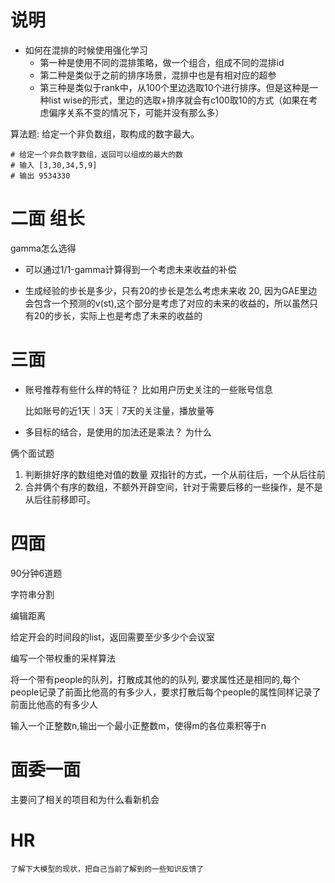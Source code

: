 # 说明
- 如何在混排的时候使用强化学习
    * 第一种是使用不同的混排策略，做一个组合，组成不同的混排id
    * 第二种是类似于之前的排序场景，混排中也是有相对应的超参
    * 第三种是类似于rank中，从100个里边选取10个进行排序。但是这种是一种list wise的形式，里边的选取+排序就会有c100取10的方式（如果在考虑偏序关系不变的情况下，可能并没有那么多）


算法题:
    给定一个非负数组，取构成的数字最大。
    
    # 给定一个非负数字数组，返回可以组成的最大的数
    # 输入 [3,30,34,5,9]
    # 输出 9534330
    


# 二面 组长
gamma怎么选得
 - 可以通过1/1-gamma计算得到一个考虑未来收益的补偿

 - 生成经验的步长是多少，只有20的步长是怎么考虑未来收
    20, 因为GAE里边会包含一个预测的v(st),这个部分是考虑了对应的未来的收益的，所以虽然只有20的步长，实际上也是考虑了未来的收益的

# 三面

   - 账号推荐有些什么样的特征？
        比如用户历史关注的一些账号信息

        比如账号的近1天｜3天｜7天的关注量，播放量等



   - 多目标的结合，是使用的加法还是乘法？ 为什么



    
        
俩个面试题
  
  

1. 判断排好序的数组绝对值的数量 
    双指针的方式，一个从前往后，一个从后往前
2. 合并俩个有序的数组，不额外开辟空间，针对于需要后移的一些操作，是不是从后往前移即可。



# 四面

90分钟6道题

字符串分割

编辑距离

给定开会的时间段的list，返回需要至少多少个会议室

编写一个带权重的采样算法

将一个带有people的队列，打散成其他的的队列, 要求属性还是相同的,每个people记录了前面比他高的有多少人，要求打散后每个people的属性同样记录了前面比他高的有多少人

输入一个正整数n,输出一个最小正整数m，使得m的各位乘积等于n


# 面委一面
   主要问了相关的项目和为什么看新机会


# HR
    了解下大模型的现状，把自己当前了解到的一些知识反馈了



